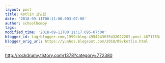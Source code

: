 ```yaml
---
layout: post
title: Kotlin 코딩팁
date: '2018-09-11T00:11:00.003-07:00'
author: schoolhompy
tags: 
modified_time: '2018-09-11T00:11:17.695-07:00'
blogger_id: tag:blogger.com,1999:blog-4954243635432022205.post-4671753429166068892
blogger_orig_url: https://yunhos.blogspot.com/2018/09/kotlin.html
---
```


http://rockdrumy.tistory.com/1378?category=772380